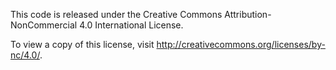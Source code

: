 This code is released under the Creative Commons Attribution-NonCommercial 4.0 International License.

To view a copy of this license, visit http://creativecommons.org/licenses/by-nc/4.0/.
